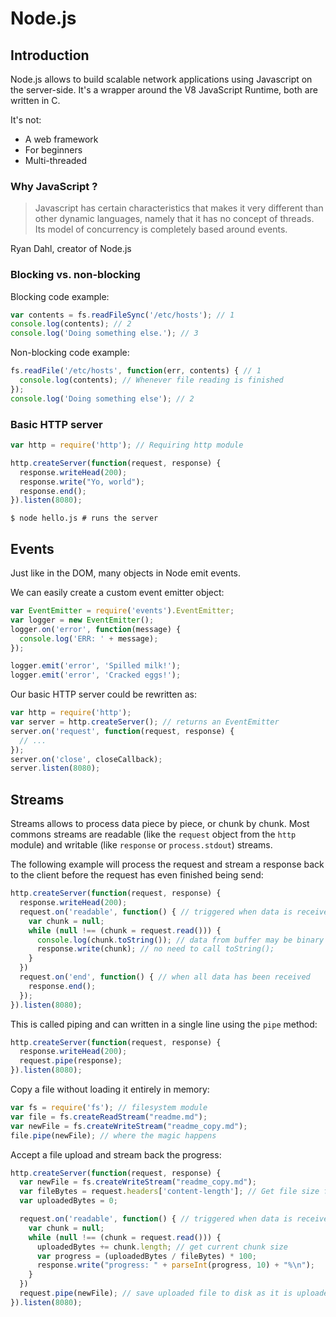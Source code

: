 # Node.js


## Introduction

Node.js allows to build scalable network applications using Javascript on the
server-side. It's a wrapper around the V8 JavaScript Runtime, both are written in C.

It's not:
* A web framework
* For beginners
* Multi-threaded

### Why JavaScript ?

> Javascript has certain characteristics that makes it very different than other
> dynamic languages, namely that it has no concept of threads. Its model of
> concurrency is completely based around events.

Ryan Dahl, creator of Node.js

### Blocking vs. non-blocking

Blocking code example:

```javascript
var contents = fs.readFileSync('/etc/hosts'); // 1
console.log(contents); // 2
console.log('Doing something else.'); // 3
```

Non-blocking code example:

```javascript
fs.readFile('/etc/hosts', function(err, contents) { // 1
  console.log(contents); // Whenever file reading is finished
});
console.log('Doing something else'); // 2
```

### Basic HTTP server

```javascript
var http = require('http'); // Requiring http module

http.createServer(function(request, response) {
  response.writeHead(200);
  response.write("Yo, world");
  response.end();
}).listen(8080);
```

```
$ node hello.js # runs the server
```


## Events

Just like in the DOM, many objects in Node emit events.

We can easily create a custom event emitter object:

```javascript
var EventEmitter = require('events').EventEmitter;
var logger = new EventEmitter();
logger.on('error', function(message) {
  console.log('ERR: ' + message);
});

logger.emit('error', 'Spilled milk!');
logger.emit('error', 'Cracked eggs!');
```

Our basic HTTP server could be rewritten as:

```javascript
var http = require('http');
var server = http.createServer(); // returns an EventEmitter
server.on('request', function(request, response) {
  // ...
});
server.on('close', closeCallback);
server.listen(8080);
```

## Streams

Streams allows to process data piece by piece, or chunk by chunk. Most commons
streams are readable (like the `request` object from the `http` module) and
writable (like `response` or `process.stdout`) streams.

The following example will process the request and stream a response back to
the client before the request has even finished being send:

```javascript
http.createServer(function(request, response) {
  response.writeHead(200);
  request.on('readable', function() { // triggered when data is received
    var chunk = null;
    while (null !== (chunk = request.read())) {
      console.log(chunk.toString()); // data from buffer may be binary
      response.write(chunk); // no need to call toString();
    }
  })
  request.on('end', function() { // when all data has been received
    response.end();
  });
}).listen(8080);
```

This is called piping and can written in a single line using the `pipe` method:

```javascript
http.createServer(function(request, response) {
  response.writeHead(200);
  request.pipe(response);
}).listen(8080);
```

Copy a file without loading it entirely in memory:

```javascript
var fs = require('fs'); // filesystem module
var file = fs.createReadStream("readme.md");
var newFile = fs.createWriteStream("readme_copy.md");
file.pipe(newFile); // where the magic happens
```

Accept a file upload and stream back the progress:

```javascript
http.createServer(function(request, response) {
  var newFile = fs.createWriteStream("readme_copy.md");
  var fileBytes = request.headers['content-length']; // Get file size from request headers
  var uploadedBytes = 0;

  request.on('readable', function() { // triggered when data is received
    var chunk = null;
    while (null !== (chunk = request.read())) {
      uploadedBytes += chunk.length; // get current chunk size
      var progress = (uploadedBytes / fileBytes) * 100;
      response.write("progress: " + parseInt(progress, 10) + "%\n");
    }
  })
  request.pipe(newFile); // save uploaded file to disk as it is uploaded
}).listen(8080);
```
